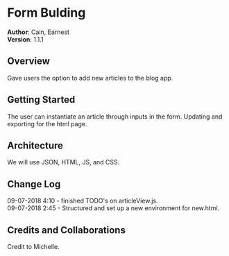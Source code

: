 # Form Bulding

**Author**: Cain, Earnest</br>
**Version**: 1.1.1

## Overview
Gave users the option to add new articles to the blog app.  

## Getting Started
The user can instantiate an article through inputs in the form.  Updating and exporting for the html page.

## Architecture
We will use JSON, HTML, JS, and CSS.

## Change Log
09-07-2018 4:10 - finished TODO's on articleView.js.</br>
09-07-2018 2:45 - Structured and set up a new environment for new.html.

## Credits and Collaborations
Credit to Michelle.